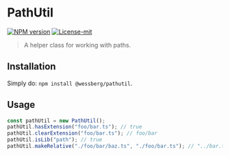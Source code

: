 # PathUtil
[![NPM version][npm-version-image]][npm-version-url]
[![License-mit][license-mit-image]][license-mit-url]

[license-mit-url]: https://opensource.org/licenses/MIT

[license-mit-image]: https://img.shields.io/badge/License-MIT-yellow.svg

[npm-version-url]: https://www.npmjs.com/package/@wessberg/pathutil

[npm-version-image]: https://badge.fury.io/js/%40wessberg%2Fpathutil.svg

> A helper class for working with paths.

## Installation
Simply do: `npm install @wessberg/pathutil`.

## Usage
```typescript
const pathUtil = new PathUtil();
pathUtil.hasExtension("foo/bar.ts"); // true
pathUtil.clearExtension("foo/bar.ts"); // foo/bar
pathUtil.isLib("path"); // true
pathUtil.makeRelative("./foo/bar/baz.ts", "./foo/bar.ts"); // "../bar.ts"
